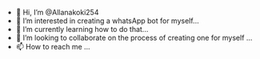 - 👋 Hi, I’m @Allanakoki254
- 👀 I’m interested in creating a whatsApp bot for myself...
- 🌱 I’m currently learning how to do that...
- 💞️ I’m looking to collaborate on the process of creating one for myself ...
- 📫 How to reach me ...

<!---
Allanakoki254/Allanakoki254 is a ✨ special ✨ repository because its `README.md` (this file) appears on your GitHub profile.
You can click the Preview link to take a look at your changes.
--->
